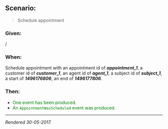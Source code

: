 ## Scenario:

> Schedule appointment

### Given:

/

### When:

Schedule appointment with an appointment id of __*appointment_1*__, a customer id of __*customer_1*__, an agent id of __*agent_1*__, a subject id of __*subject_1*__, a start of __*1496176806*__, an end of __*1496177806*__.

### Then:

- <font style='color: green !important;'>One event has been produced.</font>
- <font style='color: green !important;'>An `AppointmentWasScheduled` event was produced.</font>

---
*Rendered 30-05-2017.*
